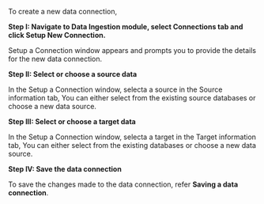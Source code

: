 To create a new data connection,

**Step I: Navigate to Data Ingestion module, select Connections tab and click Setup New Connection.** 

Setup a Connection window appears and prompts you to provide the details for the new data connection.

**Step II: Select or choose a source data**

In the Setup a Connection window, selecta a source in the Source information tab, You can either select from the existing source databases or choose a new data source.

**Step III: Select or choose a target data**

In the Setup a Connection window, selecta a target in the Target information tab, You can either select from the existing databases or choose a new data source.

**Step IV: Save the data connection**

To save the changes made to the data connection, refer **Saving a data connection**.
